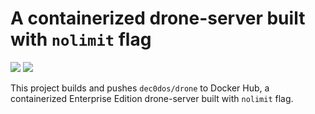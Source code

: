 # A containerized drone-server built with `nolimit` flag

![](https://github.com/dec0dos/drone-nolimit/workflows/Build%20and%20push/badge.svg)
![](https://img.shields.io/docker/v/dec0dos/drone/latest)

This project builds and pushes `dec0dos/drone` to Docker Hub, a containerized Enterprise Edition drone-server built with `nolimit` flag.
